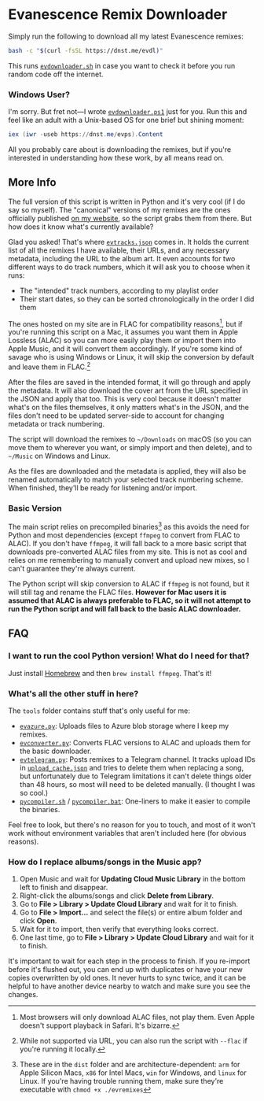 # Evanescence Remix Downloader

Simply run the following to download all my latest Evanescence remixes:
```bash
bash -c "$(curl -fsSL https://dnst.me/evdl)"
```

This runs [`evdownloader.sh`](evdownloader.sh) in case you want to check it before you run random code off the internet.

### Windows User?

I'm sorry. But fret not—I wrote [`evdownloader.ps1`](evdownloader.ps1) just for you. Run this and feel like an adult with a Unix-based OS for one brief but shining moment:

```ps1
iex (iwr -useb https://dnst.me/evps).Content
```

All you probably care about is downloading the remixes, but if you're interested in understanding how these work, by all means read on.

## More Info

The full version of this script is written in Python and it's very cool (if I do say so myself). The "canonical" versions of my remixes are the ones officially published [on my website](https://music.dannystewart.com/evanescence/), so the script grabs them from there. But how does it know what's currently available?

Glad you asked! That's where [`evtracks.json`](evtracks.json) comes in. It holds the current list of all the remixes I have available, their URLs, and any necessary metadata, including the URL to the album art. It even accounts for two different ways to do track numbers, which it will ask you to choose when it runs:

- The "intended" track numbers, according to my playlist order
- Their start dates, so they can be sorted chronologically in the order I did them

The ones hosted on my site are in FLAC for compatibility reasons[^alac], but if you're running this script on a Mac, it assumes you want them in Apple Lossless (ALAC) so you can more easily play them or import them into Apple Music, and it will convert them accordingly. If you're some kind of savage who is using Windows or Linux, it will skip the conversion by default and leave them in FLAC.[^flac]

After the files are saved in the intended format, it will go through and apply the metadata. It will also download the cover art from the URL specified in the JSON and apply that too. This is very cool because it doesn't matter what's on the files themselves, it only matters what's in the JSON, and the files don't need to be updated server-side to account for changing metadata or track numbering.

The script will download the remixes to `~/Downloads` on macOS (so you can move them to wherever you want, or simply import and then delete), and to `~/Music` on Windows and Linux.

As the files are downloaded and the metadata is applied, they will also be renamed automatically to match your selected track numbering scheme. When finished, they'll be ready for listening and/or import.

[^alac]: Most browsers will only download ALAC files, not play them. Even Apple doesn't support playback in Safari. It's bizarre.

[^flac]: While not supported via URL, you can also run the script with `--flac` if you're running it locally.

### Basic Version

The main script relies on precompiled binaries[^binaries] as this avoids the need for Python and most dependencies (except `ffmpeg` to convert from FLAC to ALAC). If you don't have `ffmpeg`, it will fall back to a more basic script that downloads pre-converted ALAC files from my site. This is not as cool and relies on me remembering to manually convert and upload new mixes, so I can't guarantee they're always current.

The Python script will skip conversion to ALAC if `ffmpeg` is not found, but it will still tag and rename the FLAC files. **However for Mac users it is assumed that ALAC is always preferable to FLAC, so it will not attempt to run the Python script and will fall back to the basic ALAC downloader.**

[^binaries]: These are in the `dist` folder and are architecture-dependent: `arm` for Apple Silicon Macs, `x86` for Intel Macs, `win` for Windows, and `linux` for Linux. If you're having trouble running them, make sure they're executable with `chmod +x ./evremixes`

## FAQ

### I want to run the cool Python version! What do I need for that?

Just install [Homebrew](https://brew.sh) and then `brew install ffmpeg`. That's it!

### What's all the other stuff in here?

The `tools` folder contains stuff that's only useful for me:

- [`evazure.py`](tools/evazure.py): Uploads files to Azure blob storage where I keep my remixes.
- [`evconverter.py`](tools/evconverter.py): Converts FLAC versions to ALAC and uploads them for the basic downloader.
- [`evtelegram.py`](tools/evtelegram.py): Posts remixes to a Telegram channel. It tracks upload IDs in [`upload_cache.json`](tools/upload_cache.json) and tries to delete them when replacing a song, but unfortunately due to Telegram limitations it can't delete things older than 48 hours, so most will need to be deleted manually. (I thought I was so cool.)
- [`pycompiler.sh`](tools/pycompiler.sh) / [`pycompiler.bat`](tools/pycompiler.bat): One-liners to make it easier to compile the binaries.

Feel free to look, but there's no reason for you to touch, and most of it won't work without environment variables that aren't included here (for obvious reasons).

### How do I replace albums/songs in the Music app?

1. Open Music and wait for **Updating Cloud Music Library** in the bottom left to finish and disappear.
2. Right-click the albums/songs and click **Delete from Library**.
3. Go to **File > Library > Update Cloud Library** and wait for it to finish.
4. Go to **File > Import…** and select the file(s) or entire album folder and click **Open**.
5. Wait for it to import, then verify that everything looks correct.
6. One last time, go to **File > Library > Update Cloud Library** and wait for it to finish.

It's important to wait for each step in the process to finish. If you re-import before it's flushed out, you can end up with duplicates or have your new copies overwritten by old ones. It never hurts to sync twice, and it can be helpful to have another device nearby to watch and make sure you see the changes.
